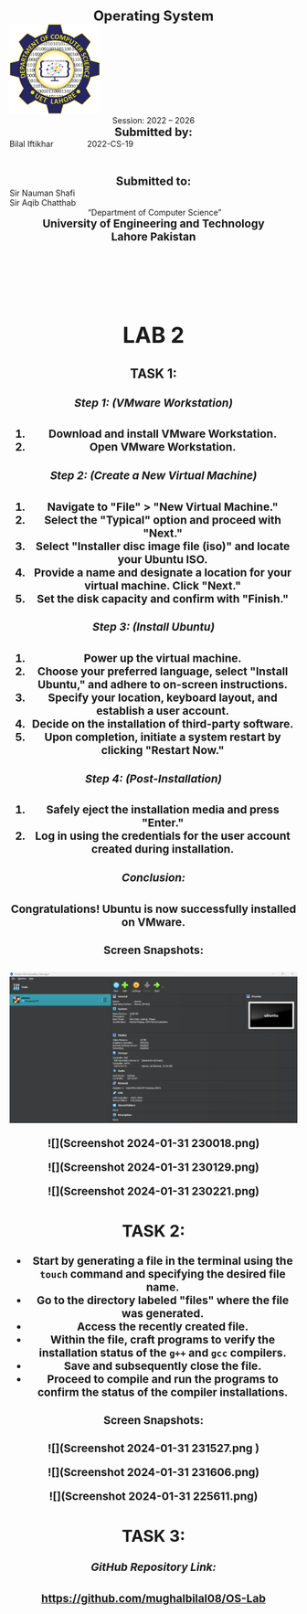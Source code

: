 

<center><b style="font-size:24px;">Operating System</b></center>



<img src="download 22222.png" style="zoom:70%;" />

<center> Session: 2022 – 2026  </center>									



<center><b style="font-size:20px;">Submitted by: </b></center  

<center>  Bilal Iftikhar &nbsp;&nbsp;&nbsp;&nbsp;&nbsp;&nbsp;&nbsp;&nbsp;&nbsp;&nbsp;&nbsp;&nbsp;&nbsp; 2022-CS-19  </center>

​								        

<center><b style="font-size:20px;"> Submitted to:  </b></center  

<center>     Sir Nauman Shafi<br>
    Sir Aqib  Chatthab  </center>								    	    



<center> ​							 “Department of Computer Science”
<center><b style="font-size:19px;"> University of Engineering and Technology<br>
<center><b style="font-size:19px;"> Lahore Pakistan <br>	

​									       

​							 			 





#                                                  LAB 2

###                                                          **TASK 1**:

##### Step 1: (VMware Workstation)

1. Download and install VMware Workstation.
2. Open VMware Workstation.

##### Step 2: (Create a New Virtual Machine)

1. Navigate to "File" > "New Virtual Machine."
2. Select the "Typical" option and proceed with "Next."
3. Select "Installer disc image file (iso)" and locate your Ubuntu ISO.
4. Provide a name and designate a location for your virtual machine. Click "Next."
5. Set the disk capacity and confirm with "Finish."

##### Step 3: (Install Ubuntu)

1. Power up the virtual machine.
2. Choose your preferred language, select "Install Ubuntu," and adhere to on-screen instructions.
3. Specify your location, keyboard layout, and establish a user account.
4. Decide on the installation of third-party software.
5. Upon completion, initiate a system restart by clicking "Restart Now."

##### Step 4: (Post-Installation)

1. Safely eject the installation media and press "Enter."
2. Log in using the credentials for the user account created during installation.

##### Conclusion:

Congratulations! Ubuntu is now successfully installed on VMware.

#### Screen Snapshots:

<img src="Screenshot 2024-01-31 231059.png" />

![](Screenshot 2024-01-31 230018.png)

![](Screenshot 2024-01-31 230129.png)

![](Screenshot 2024-01-31 230221.png)



##                                                          TASK 2:

- Start by generating a file in the terminal using the `touch` command and specifying the desired file name.
- Go to the directory labeled "files" where the file was generated.
- Access the recently created file.
- Within the file, craft programs to verify the installation status of the `g++` and `gcc` compilers.
- Save and subsequently close the file.
- Proceed to compile and run the programs to confirm the status of the compiler installations.

#### Screen Snapshots:

![](Screenshot 2024-01-31 231527.png )

![](Screenshot 2024-01-31 231606.png)

![](Screenshot 2024-01-31 225611.png)



##                                                          TASK 3:

##### GitHub Repository Link:

https://github.com/mughalbilal08/OS-Lab